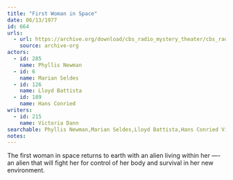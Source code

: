 ```yaml
---
title: "First Woman in Space"
date: 06/13/1977
id: 664
urls: 
  - url: https://archive.org/download/cbs_radio_mystery_theater/cbs_radio_mystery_theater-0651-0700.zip/cbs_radio_mystery_theater-0651-0700%2Fcbsrmt_0664_the_first_woman_in_space.mp3
    source: archive-org
actors:  
  - id: 285
    name: Phyllis Newman  
  - id: 6
    name: Marian Seldes  
  - id: 126
    name: Lloyd Battista  
  - id: 189
    name: Hans Conried
writers:  
  - id: 215
    name: Victoria Dann
searchable: Phyllis Newman,Marian Seldes,Lloyd Battista,Hans Conried Victoria Dann
notes:  
---
```

The first woman in space returns to earth with an alien living within her —- an alien that will fight her for control of her body and survival in her new environment.